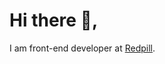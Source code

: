 # Hi there 👋,

I am front-end developer at [Redpill](https://redpill.paris/).



<!--
**matthieucaron64/matthieucaron64** is a ✨ _special_ ✨ repository because its `README.md` (this file) appears on your GitHub profile.


[<img src='https://cdn.jsdelivr.net/npm/simple-icons@3.0.1/icons/github.svg' alt='github' height='20'>](https://github.com/matthieucaron64)  [<img src='https://cdn.jsdelivr.net/npm/simple-icons@3.0.1/icons/twitter.svg' alt='twitter' height='20'>](https://twitter.com/matthieucaron_)  [<img src='https://cdn.jsdelivr.net/npm/simple-icons@3.0.1/icons/icloud.svg' alt='website' height='20'>](http://matthieucaron.fr/)  


Here are some ideas to get you started:

- 🔭 I’m currently working on ...
- 🌱 I’m currently learning ...
- 👯 I’m looking to collaborate on ...
- 🤔 I’m looking for help with ...
- 💬 Ask me about ...
- 📫 How to reach me: ...
- 😄 Pronouns: ...
- ⚡ Fun fact: ...
-->

